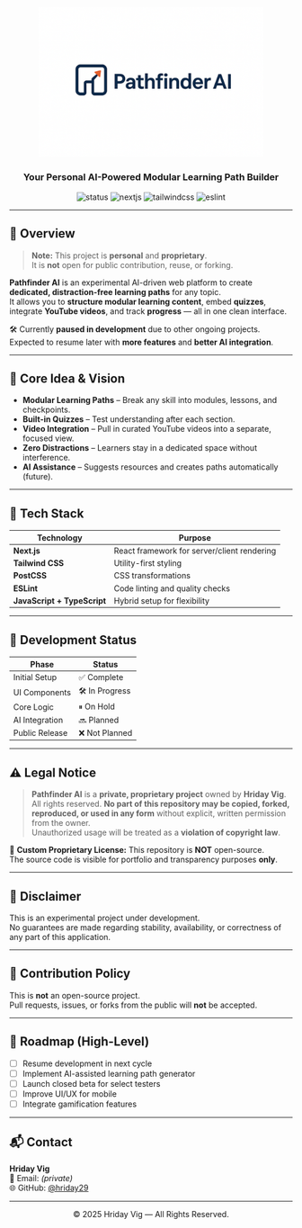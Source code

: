 <!-- PROJECT LOGO & HEADER -->
<p align="center">
  <img src="https://raw.githubusercontent.com/hriday29/pathfinder-ai/main/public/pathfinder-ai-logo.png" alt="Pathfinder AI Logo" width="400"/>
</p>

<h3 align="center">Your Personal AI-Powered Modular Learning Path Builder</h3>

<p align="center">
  <img src="https://img.shields.io/badge/Status-In%20Development-yellow?style=for-the-badge&logo=javascript" alt="status"/>
  <img src="https://img.shields.io/badge/Framework-Next.js-black?style=for-the-badge&logo=next.js" alt="nextjs"/>
  <img src="https://img.shields.io/badge/Styling-Tailwind%20CSS-38B2AC?style=for-the-badge&logo=tailwind-css" alt="tailwindcss"/>
  <img src="https://img.shields.io/badge/Linting-ESLint-4B32C3?style=for-the-badge&logo=eslint" alt="eslint"/>
</p>

---

## 📌 Overview

> **Note:** This project is **personal** and **proprietary**.  
> It is **not** open for public contribution, reuse, or forking.

**Pathfinder AI** is an experimental AI-driven web platform to create **dedicated, distraction-free learning paths** for any topic.  
It allows you to **structure modular learning content**, embed **quizzes**, integrate **YouTube videos**, and track **progress** — all in one clean interface.

🛠 Currently **paused in development** due to other ongoing projects.  
Expected to resume later with **more features** and **better AI integration**.

---

## 🚀 Core Idea & Vision

- **Modular Learning Paths** – Break any skill into modules, lessons, and checkpoints.
- **Built-in Quizzes** – Test understanding after each section.
- **Video Integration** – Pull in curated YouTube videos into a separate, focused view.
- **Zero Distractions** – Learners stay in a dedicated space without interference.
- **AI Assistance** – Suggests resources and creates paths automatically (future).

---

## 📂 Tech Stack

| Technology      | Purpose                                      |
|-----------------|----------------------------------------------|
| **Next.js**     | React framework for server/client rendering  |
| **Tailwind CSS**| Utility-first styling                        |
| **PostCSS**     | CSS transformations                          |
| **ESLint**      | Code linting and quality checks              |
| **JavaScript + TypeScript** | Hybrid setup for flexibility     |

---

## 📅 Development Status

| Phase               | Status         |
|---------------------|---------------|
| Initial Setup       | ✅ Complete   |
| UI Components       | 🛠 In Progress|
| Core Logic          | ⏸ On Hold    |
| AI Integration      | 🔜 Planned   |
| Public Release      | ❌ Not Planned|

---

## ⚠️ Legal Notice

> **Pathfinder AI** is a **private, proprietary project** owned by **Hriday Vig**.  
> All rights reserved. **No part of this repository may be copied, forked, reproduced, or used in any form** without explicit, written permission from the owner.  
> Unauthorized usage will be treated as a **violation of copyright law**.

📜 **Custom Proprietary License:** This repository is **NOT** open-source.  
The source code is visible for portfolio and transparency purposes **only**.

---

## 📌 Disclaimer

This is an experimental project under development.  
No guarantees are made regarding stability, availability, or correctness of any part of this application.

---

## 🚫 Contribution Policy

This is **not** an open-source project.  
Pull requests, issues, or forks from the public will **not** be accepted.

---

## 📅 Roadmap (High-Level)

- [ ] Resume development in next cycle
- [ ] Implement AI-assisted learning path generator
- [ ] Launch closed beta for select testers
- [ ] Improve UI/UX for mobile
- [ ] Integrate gamification features

---

## 📬 Contact

**Hriday Vig**  
📧 Email: *(private)*  
🌐 GitHub: [@hriday29](https://github.com/hriday29)

---

<p align="center">© 2025 Hriday Vig — All Rights Reserved.</p>
